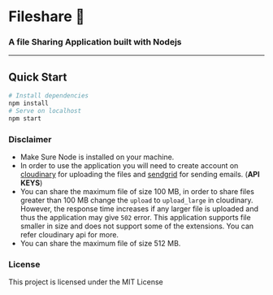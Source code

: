 # Fileshare 📁
### A file Sharing Application built with Nodejs
---
## Quick Start
```bash
# Install dependencies
npm install
# Serve on localhost
npm start
```

### Disclaimer
- Make Sure Node is installed on your machine.
- In order to use the application you will need to create account on [cloudinary](http://cloudinary.com) for uploading the files and [sendgrid](https://sendgrid.com) for sending emails. (**API KEYS**)
- You can share the maximum file of size 100 MB, in order to share files greater than 100 MB change the `upload` to `upload_large` in cloudinary. However, the response time increases if any larger file is uploaded and thus the application may give `502` error. This application supports file smaller in size and does not support some of the extensions. You can refer cloudinary api for more. 
- You can share the maximum file of size 512 MB. 

### License

This project is licensed under the MIT License
